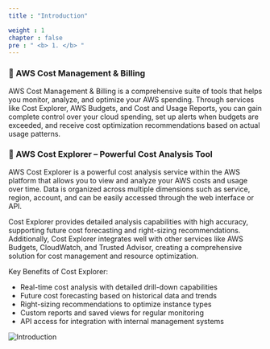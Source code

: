 ```yaml
---
title : "Introduction"

weight : 1
chapter : false
pre : " <b> 1. </b> "
---
```


### 🔹 AWS Cost Management & Billing
AWS Cost Management & Billing is a comprehensive suite of tools that helps you monitor, analyze, and optimize your AWS spending. Through services like Cost Explorer, AWS Budgets, and Cost and Usage Reports, you can gain complete control over your cloud spending, set up alerts when budgets are exceeded, and receive cost optimization recommendations based
on actual usage patterns.

### 🔹 AWS Cost Explorer – Powerful Cost Analysis Tool
AWS Cost Explorer is a powerful cost analysis service within the AWS platform that allows you to view and analyze your AWS costs and usage over time. Data is organized across multiple dimensions such as service, region, account, and can be easily accessed through the web interface or API.

Cost Explorer provides detailed analysis capabilities with high accuracy, supporting future cost forecasting and right-sizing recommendations. Additionally, Cost Explorer integrates well with other services like AWS Budgets, CloudWatch, and Trusted Advisor, creating a comprehensive solution for cost management and resource optimization.

Key Benefits of Cost Explorer:
- Real-time cost analysis with detailed drill-down capabilities
- Future cost forecasting based on historical data and trends
- Right-sizing recommendations to optimize instance types
- Custom reports and saved views for regular monitoring
- API access for integration with internal management systems

![Introduction](/images/0/GG.png?featherlight=false&width=90pc)
